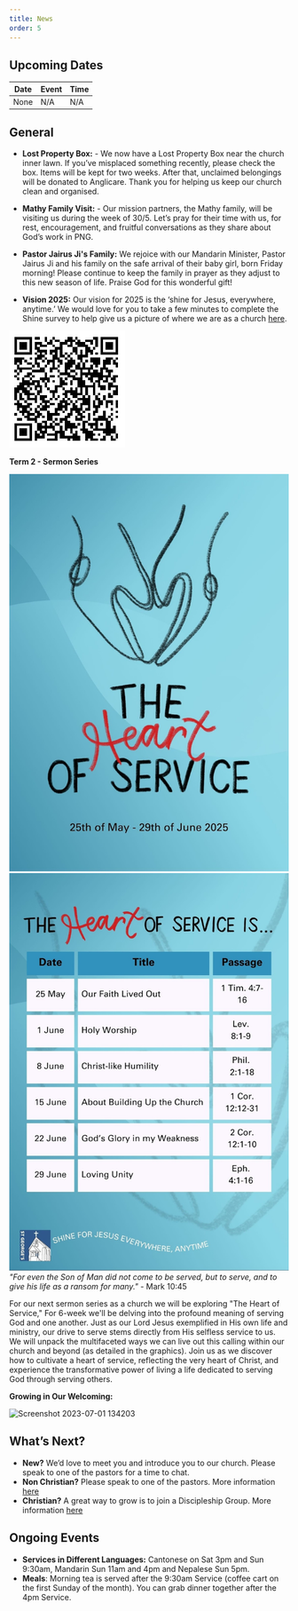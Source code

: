 ```yaml
---
title: News
order: 5
---
```


## Upcoming Dates

| Date | Event | Time |
| ---- | ---- | ---- |
| None | N/A | N/A |


## General
- **Lost Property Box:** - We now have a Lost Property Box near the church inner lawn. If you’ve misplaced something recently, please check the box. Items will be kept for two weeks. After that, unclaimed belongings will be donated to Anglicare. Thank you for helping us keep our church clean and organised.

- **Mathy Family Visit:** - Our mission partners, the Mathy family, will be visiting us during the week of 30/5. Let’s pray for their time with us, for rest, encouragement, and fruitful conversations as they share about God’s work in PNG.

- **Pastor Jairus Ji's Family:** We rejoice with our Mandarin Minister, Pastor Jairus Ji and his family on the safe arrival of their baby girl, born Friday morning! Please continue to keep the family in prayer as they adjust to this new season of life. Praise God for this wonderful gift!


- **Vision 2025:** Our vision for 2025 is the ‘shine for Jesus, everywhere, anytime.’ We would love for you to take a few minutes to complete the Shine survey to help give us a picture of where we are as a church [here](https://docs.google.com/forms/d/e/1FAIpQLSezXaAZ_-lCp9NhPs6MlBz5c127LD8oH5YMn1BdLzrOT2Q8Ug/viewform?usp=dialog).

![Shine Survey QR code](https://github.com/stgeorgeshurstville/bulletin/blob/main/images/Notes_250516_091907_fec.jpg)

**Term 2 - Sermon Series**

![SermonSeries1](https://github.com/stgeorgeshurstville/bulletin/blob/main/images/Notes_250516_091857_c05.jpg)
![SermonSeries2](https://raw.githubusercontent.com/stgeorgeshurstville/bulletin/refs/heads/main/images/Notes_250516_091845_b05.jpg)
*"For even the Son of Man did not come to be served, but to serve, and to give his life as a ransom for many."* - Mark 10:45

For our next sermon series as a church we will be exploring "The Heart of Service," For 6-week we'll be delving into the profound meaning of serving God and one another. Just as our Lord Jesus exemplified in His own life and ministry, our drive to serve stems directly from His selfless service to us.
We will unpack the multifaceted ways we can live out this calling within our church and beyond (as detailed in the graphics). Join us as we discover how to cultivate a heart of service, reflecting the very heart of Christ, and experience the transformative power of living a life dedicated to serving God through serving others.



**Growing in Our Welcoming:**
  
  <img width="236" alt="Screenshot 2023-07-01 134203" src="https://github.com/stgeorgeshurstville/bulletin/assets/119166299/b540ac1c-0ba4-481e-90a5-5464939f7e4c">


## What’s Next?
- **New?** We’d love to meet you and introduce you to our church. Please speak to one of the pastors for a time to chat. 
- **Non Christian?** Please speak to one of the pastors. More information [here](https://stgeorgeshurstville.org.au/lets-talk-about-christianity)
- **Christian?** A great way to grow is to join a Discipleship Group. More information [here](https://stgeorgeshurstville.org.au/discipleship-groups)

## Ongoing Events
- **Services in Different Languages:** Cantonese on Sat 3pm and Sun 9:30am, Mandarin Sun 11am and 4pm and Nepalese Sun 5pm. 
- **Meals**: Morning tea is served after the 9:30am Service (coffee cart on the first Sunday of the month). You can grab dinner together after the 4pm Service.


